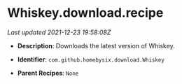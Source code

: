 # Whiskey.download.recipe

_Last updated 2021-12-23 19:58:08Z_

- **Description**: Downloads the latest version of Whiskey.

- **Identifier**: `com.github.homebysix.download.Whiskey`

- **Parent Recipes**: `None`